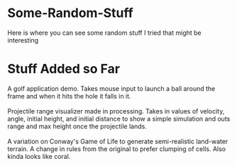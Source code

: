 # Some-Random-Stuff
Here is where you can see some random stuff I tried that might be interesting
# Stuff Added so Far
A golf application demo. Takes mouse input to launch a ball around the frame and when it hits the hole it falls in it.
<br/>
<br/>
Projectile range visualizer made in processing. Takes in values of velocity, angle, initial height, and initial distance to show a simple simulation and outs range and max height once the projectile lands.
<br/>
<br/>
A variation on Conway's Game of Life to generate semi-realistic land-water terrain. A change in rules from the original to prefer clumping of cells. Also kinda looks like coral.

